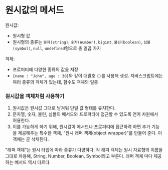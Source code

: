 # 원시값의 메서드

원시값:

- 원시형 값
- 원시형의 종류는 `문자(string)`, `숫자(number)`, `bigint`, `불린(boolean)`, `심볼(symbol)`, `null`, `undefined`형으로 총 일곱 가지 

객체:

- 프로퍼티에 다양한 종류의 값을 저장
- `{name : "John", age : 30}`와 같이 대괄호 `{}`를 사용해 생성. 자바스크립트에는 여러 종류의 객체가 있는데, 함수도 객체의 일종

### 원시값을 객체처럼 사용하기

1. 원시값은 원시값 그대로 남겨둬 단일 값 형태를 유지한다.
2. 문자열, 숫자, 불린, 심볼의 메서드와 프로퍼티에 접근할 수 있도록 언어 차원에서 허용한다.
3. 이를 가능하게 하기 위해, 원시값이 메서드나 프로퍼티에 접근하려 하면 추가 기능을 제공해주는 특수한 객체, "원시 래퍼 객체(object wrapper)"를 만들어 준다. 이 객체는 곧 삭제된다.

"래퍼 객체"는 원시 타입에 따라 종류가 다양하다. 각 래퍼 객체는 원시 자료형의 이름을 그대로 차용해, String, Number, Boolean, Symbol라고 부른다. 래퍼 객체 마다 제공하는 메서드 역시 다르다.